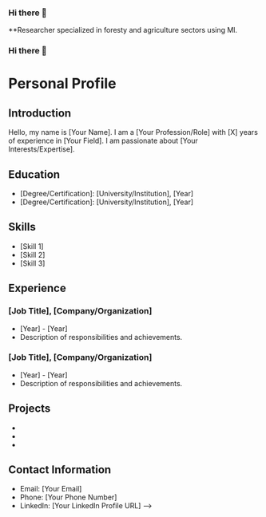 ### Hi there 👋


**Researcher specialized in foresty and agriculture sectors using Ml.

### Hi there 👋


# Personal Profile

## Introduction
Hello, my name is [Your Name]. I am a [Your Profession/Role] with [X] years of experience in [Your Field]. I am passionate about [Your Interests/Expertise].

## Education
- [Degree/Certification]: [University/Institution], [Year]
- [Degree/Certification]: [University/Institution], [Year]

## Skills
- [Skill 1]
- [Skill 2]
- [Skill 3]

## Experience
### [Job Title], [Company/Organization]
- [Year] - [Year]
- Description of responsibilities and achievements.

### [Job Title], [Company/Organization]
- [Year] - [Year]
- Description of responsibilities and achievements.

## Projects
- [Project 1]: [Description]
- [Project 2]: [Description]
- [Project 3]: [Description]

## Contact Information
- Email: [Your Email]
- Phone: [Your Phone Number]
- LinkedIn: [Your LinkedIn Profile URL]
-->

